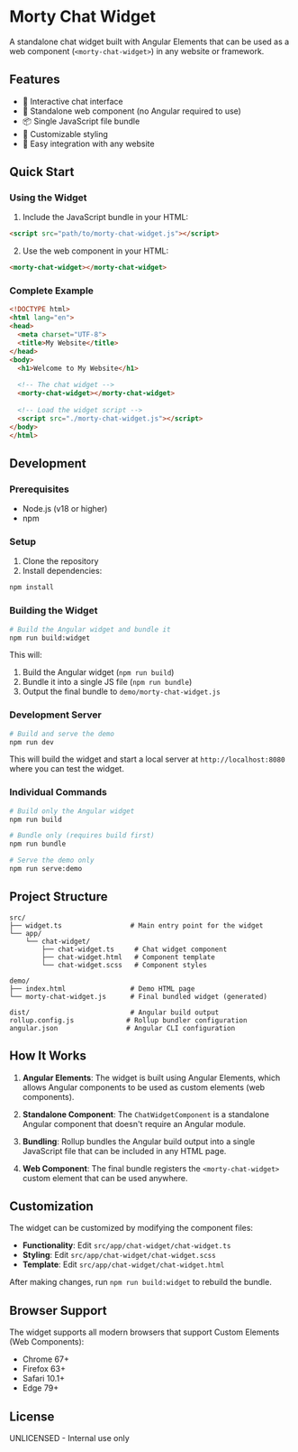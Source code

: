 # Morty Chat Widget

A standalone chat widget built with Angular Elements that can be used as a web component (`<morty-chat-widget>`) in any website or framework.

## Features

- 💬 Interactive chat interface
- 🔧 Standalone web component (no Angular required to use)
- 📦 Single JavaScript file bundle
- 🎨 Customizable styling
- 🚀 Easy integration with any website

## Quick Start

### Using the Widget

1. Include the JavaScript bundle in your HTML:
```html
<script src="path/to/morty-chat-widget.js"></script>
```

2. Use the web component in your HTML:
```html
<morty-chat-widget></morty-chat-widget>
```

### Complete Example

```html
<!DOCTYPE html>
<html lang="en">
<head>
  <meta charset="UTF-8">
  <title>My Website</title>
</head>
<body>
  <h1>Welcome to My Website</h1>
  
  <!-- The chat widget -->
  <morty-chat-widget></morty-chat-widget>
  
  <!-- Load the widget script -->
  <script src="./morty-chat-widget.js"></script>
</body>
</html>
```

## Development

### Prerequisites

- Node.js (v18 or higher)
- npm

### Setup

1. Clone the repository
2. Install dependencies:
```bash
npm install
```

### Building the Widget

```bash
# Build the Angular widget and bundle it
npm run build:widget
```

This will:
1. Build the Angular widget (`npm run build`)
2. Bundle it into a single JS file (`npm run bundle`)
3. Output the final bundle to `demo/morty-chat-widget.js`

### Development Server

```bash
# Build and serve the demo
npm run dev
```

This will build the widget and start a local server at `http://localhost:8080` where you can test the widget.

### Individual Commands

```bash
# Build only the Angular widget
npm run build

# Bundle only (requires build first)
npm run bundle

# Serve the demo only
npm run serve:demo
```

## Project Structure

```
src/
├── widget.ts                 # Main entry point for the widget
└── app/
    └── chat-widget/
        ├── chat-widget.ts     # Chat widget component
        ├── chat-widget.html   # Component template
        └── chat-widget.scss   # Component styles

demo/
├── index.html                # Demo HTML page
└── morty-chat-widget.js      # Final bundled widget (generated)

dist/                         # Angular build output
rollup.config.js             # Rollup bundler configuration
angular.json                 # Angular CLI configuration
```

## How It Works

1. **Angular Elements**: The widget is built using Angular Elements, which allows Angular components to be used as custom elements (web components).

2. **Standalone Component**: The `ChatWidgetComponent` is a standalone Angular component that doesn't require an Angular module.

3. **Bundling**: Rollup bundles the Angular build output into a single JavaScript file that can be included in any HTML page.

4. **Web Component**: The final bundle registers the `<morty-chat-widget>` custom element that can be used anywhere.

## Customization

The widget can be customized by modifying the component files:

- **Functionality**: Edit `src/app/chat-widget/chat-widget.ts`
- **Styling**: Edit `src/app/chat-widget/chat-widget.scss`
- **Template**: Edit `src/app/chat-widget/chat-widget.html`

After making changes, run `npm run build:widget` to rebuild the bundle.

## Browser Support

The widget supports all modern browsers that support Custom Elements (Web Components):
- Chrome 67+
- Firefox 63+
- Safari 10.1+
- Edge 79+

## License

UNLICENSED - Internal use only
